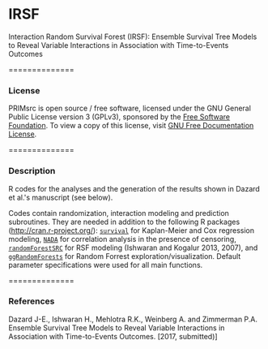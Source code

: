 # IRSF
Interaction Random Survival Forest (IRSF): Ensemble Survival Tree Models to Reveal Variable Interactions in Association with Time-to-Events Outcomes

==============
### License

PRIMsrc is open source / free software, licensed under the GNU General Public License version 3 (GPLv3), 
sponsored by the [Free Software Foundation](http://www.fsf.org/). To view a copy of this license, visit 
[GNU Free Documentation License](http://www.gnu.org/licenses/gpl-3.0.html).


==============
### Description
R codes for the analyses and the generation of the results shown in Dazard et al.'s manuscript (see below).

Codes contain randomization, interaction modeling and prediction subroutines. They are needed in addition to the following R packages (http://cran.r-project.org/): [`survival`](https://CRAN.R-project.org/package=survival) for Kaplan-Meier and Cox regression modeling, [`NADA`](https://CRAN.R-project.org/package=NADA) for correlation analysis in the presence of censoring, [`randomForestSRC`](https://CRAN.R-project.org/package=randomForestSRC) for RSF modeling (Ishwaran and Kogalur 2013, 2007), and [`ggRandomForests`](https://CRAN.R-project.org/package=ggRandomForests) for Random Forrest exploration/visualization. Default parameter specifications were used for all main functions.

==============
### References
Dazard J-E., Ishwaran H., Mehlotra R.K., Weinberg A. and Zimmerman P.A. Ensemble Survival Tree Models to Reveal Variable Interactions in Association with Time-to-Events Outcomes. [2017, submitted)]

